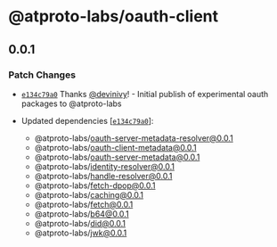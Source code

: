 # @atproto-labs/oauth-client

## 0.0.1

### Patch Changes

- [`e134c79a0`](https://github.com/bluesky-social/atproto/commit/e134c79a0ffb000b2cb36437815673fa6bda664b) Thanks [@devinivy](https://github.com/devinivy)! - Initial publish of experimental oauth packages to @atproto-labs

- Updated dependencies [[`e134c79a0`](https://github.com/bluesky-social/atproto/commit/e134c79a0ffb000b2cb36437815673fa6bda664b)]:
  - @atproto-labs/oauth-server-metadata-resolver@0.0.1
  - @atproto-labs/oauth-client-metadata@0.0.1
  - @atproto-labs/oauth-server-metadata@0.0.1
  - @atproto-labs/identity-resolver@0.0.1
  - @atproto-labs/handle-resolver@0.0.1
  - @atproto-labs/fetch-dpop@0.0.1
  - @atproto-labs/caching@0.0.1
  - @atproto-labs/fetch@0.0.1
  - @atproto-labs/b64@0.0.1
  - @atproto-labs/did@0.0.1
  - @atproto-labs/jwk@0.0.1
